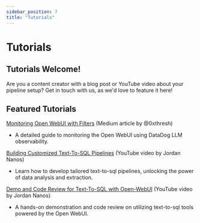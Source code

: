 ```yaml
---
sidebar_position: 7
title: "Tutorials"
---
```


# Tutorials

## Tutorials Welcome!

Are you a content creator with a blog post or YouTube video about your pipeline setup? Get in touch 
with us, as we'd love to feature it here!

## Featured Tutorials

[Monitoring Open WebUI with Filters](https://medium.com/@0xthresh/monitor-open-webui-with-datadog-llm-observability-620ef3a598c6) (Medium article by @0xthresh)
  - A detailed guide to monitoring the Open WebUI using DataDog LLM observability.
  
[Building Customized Text-To-SQL Pipelines](https://www.youtube.com/watch?v=y7frgUWrcT4&t=14s) (YouTube video by Jordan Nanos)
  - Learn how to develop tailored text-to-sql pipelines, unlocking the power of data analysis and extraction.

[Demo and Code Review for Text-To-SQL with Open-WebUI](https://www.youtube.com/watch?v=iLVyEgxGbg4) (YouTube video by Jordan Nanos)
  - A hands-on demonstration and code review on utilizing text-to-sql tools powered by the Open WebUI.
